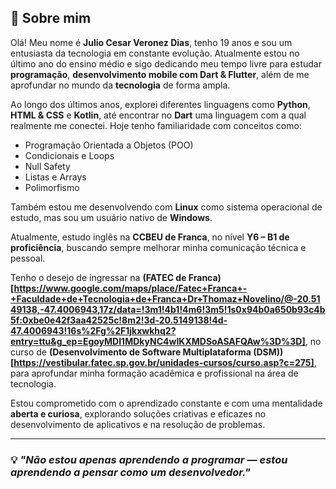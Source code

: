 ## 👋 Sobre mim

Olá! Meu nome é **Julio Cesar Veronez Dias**, tenho 19 anos e sou um entusiasta da tecnologia em constante evolução. Atualmente estou no último ano do ensino médio e sigo dedicando meu tempo livre para estudar **programação**, **desenvolvimento mobile com Dart & Flutter**, além de me aprofundar no mundo da **tecnologia** de forma ampla.

Ao longo dos últimos anos, explorei diferentes linguagens como **Python**, **HTML & CSS** e **Kotlin**, até encontrar no **Dart** uma linguagem com a qual realmente me conectei. Hoje tenho familiaridade com conceitos como:

- Programação Orientada a Objetos (POO)
- Condicionais e Loops
- Null Safety
- Listas e Arrays
- Polimorfismo

Também estou me desenvolvendo com **Linux** como sistema operacional de estudo, mas sou um usuário nativo de **Windows**.

Atualmente, estudo inglês na **CCBEU de Franca**, no nível **Y6 – B1 de proficiência**, buscando sempre melhorar minha comunicação técnica e pessoal.

Tenho o desejo de ingressar na **(FATEC de Franca)[https://www.google.com/maps/place/Fatec+Franca+-+Faculdade+de+Tecnologia+de+Franca+Dr+Thomaz+Novelino/@-20.5149138,-47.4006943,17z/data=!3m1!4b1!4m6!3m5!1s0x94b0a650b93c4b5f:0xbe0e42f3aa42525c!8m2!3d-20.5149138!4d-47.4006943!16s%2Fg%2F1jkxwkhq2?entry=ttu&g_ep=EgoyMDI1MDkyNC4wIKXMDSoASAFQAw%3D%3D]**, no curso de **(Desenvolvimento de Software Multiplataforma (DSM))[https://vestibular.fatec.sp.gov.br/unidades-cursos/curso.asp?c=275]**, para aprofundar minha formação acadêmica e profissional na área de tecnologia.

Estou comprometido com o aprendizado constante e com uma mentalidade **aberta e curiosa**, explorando soluções criativas e eficazes no desenvolvimento de aplicativos e na resolução de problemas.

---

### 💡 *"Não estou apenas aprendendo a programar — estou aprendendo a pensar como um desenvolvedor."*
